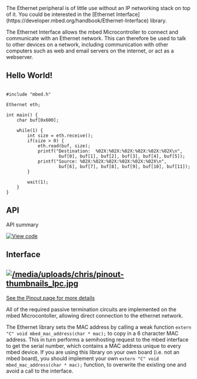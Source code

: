 <div class="alert-box info" title="Ethernet Network Interface"> The Ethernet peripheral is of little use without an IP networking stack on top of it. You could be interested in the [Ethernet Interface](https://developer.mbed.org/handbook/Ethernet-Interface) library. </div>

The Ethernet Interface allows the mbed Microcontroller to connect and communicate with an Ethernet network. This can therefore be used to talk to other devices on a network, including communication with other computers such as web and email servers on the internet, or act as a webserver.

## Hello World!

```

#include "mbed.h"

Ethernet eth;

int main() {
    char buf[0x600];

    while(1) {
        int size = eth.receive();
        if(size > 0) {
            eth.read(buf, size);
            printf("Destination:  %02X:%02X:%02X:%02X:%02X:%02X\n",
                    buf[0], buf[1], buf[2], buf[3], buf[4], buf[5]);
            printf("Source: %02X:%02X:%02X:%02X:%02X:%02X\n",
                    buf[6], buf[7], buf[8], buf[9], buf[10], buf[11]);
        }

        wait(1);
    }
}
```

## API

API summary

[![View code](https://www.mbed.com/embed/?type=library)](https://developer.mbed.org/users/mbed_official/code/mbed/docs/3d0ef94e36ec/classmbed_1_1Ethernet.html) 

## Interface

[![/media/uploads/chris/pinout-thumbnails_lpc.jpg](https://developer.mbed.org/media/uploads/chris/pinout-thumbnails_lpc.jpg)](https://developer.mbed.org/handbook/Pinouts)  
---  
[See the Pinout page for more details](https://developer.mbed.org/handbook/Pinouts)  
  
All of the required passive termination circuits are implemented on the mbed Microcontoller, allowing direct connection to the ethernet network.

The Ethernet library sets the MAC address by calling a weak function `extern "C" void mbed_mac_address(char * mac);` to copy in a 6 character MAC address. This in turn performs a semihosting request to the mbed interface to get the serial number, which contains a MAC address unique to every mbed device. If you are using this library on your own board (i.e. not an mbed board), you should implement your own `extern "C" void mbed_mac_address(char * mac);` function, to overwrite the existing one and avoid a call to the interface.
